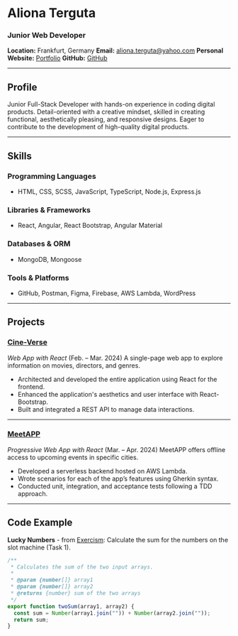 # Aliona Terguta

### Junior Web Developer

**Location:** Frankfurt, Germany
**Email:** aliona.terguta@yahoo.com
**Personal Website:** [Portfolio](https://alionaterguta.github.io/portfolio/)
**GitHub:** [GitHub](https://github.com/alionaterguta/)

---

## Profile

Junior Full-Stack Developer with hands-on experience in coding digital products. Detail-oriented with a creative mindset, skilled in creating functional, aesthetically pleasing, and responsive designs. Eager to contribute to the development of high-quality digital products.

---

## Skills

### Programming Languages
- HTML, CSS, SCSS, JavaScript, TypeScript, Node.js, Express.js

### Libraries & Frameworks
- React, Angular, React Bootstrap, Angular Material

### Databases & ORM
- MongoDB, Mongoose

### Tools & Platforms
- GitHub, Postman, Figma, Firebase, AWS Lambda, WordPress

---

## Projects

### [Cine-Verse](https://cine-verse-app.netlify.app)
_Web App with React_ (Feb. – Mar. 2024)
A single-page web app to explore information on movies, directors, and genres.
- Architected and developed the entire application using React for the frontend.
- Enhanced the application's aesthetics and user interface with React-Bootstrap.
- Built and integrated a REST API to manage data interactions.

---

### [MeetAPP](https://alionaterguta.github.io/meet/)
_Progressive Web App with React_ (Mar. – Apr. 2024)
MeetAPP offers offline access to upcoming events in specific cities.
- Developed a serverless backend hosted on AWS Lambda.
- Wrote scenarios for each of the app’s features using Gherkin syntax.
- Conducted unit, integration, and acceptance tests following a TDD approach.

---

## Code Example

**Lucky Numbers** - from [Exercism](https://exercism.org/): Calculate the sum for the numbers on the slot machine (Task 1).

```javascript
/**
 * Calculates the sum of the two input arrays.
 *
 * @param {number[]} array1
 * @param {number[]} array2
 * @returns {number} sum of the two arrays
 */
export function twoSum(array1, array2) {
  const sum = Number(array1.join("")) + Number(array2.join(""));
  return sum;
}

